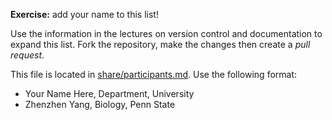 
**Exercise:** add your name to this list! 

Use the information in the lectures on version control and documentation to expand this list.
Fork the repository, make the changes then create a *pull request*.

This file is located in [share/participants.md][url]. Use the following format:

* Your Name Here, Department, University 
* Zhenzhen Yang, Biology, Penn State

[url]: https://github.com/biostars/bootcamp-central/blob/master/web/2016/share/participants.md
